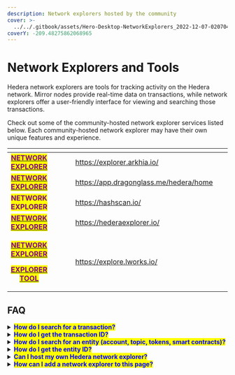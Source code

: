 ```yaml
---
description: Network explorers hosted by the community
cover: >-
  ../../.gitbook/assets/Hero-Desktop-NetworkExplorers_2022-12-07-020704_ehza%20(1).webp
coverY: -209.48275862068965
---
```


# Network Explorers and Tools

Hedera network explorers are tools for tracking activity on the Hedera network. Mirror nodes provide real-time data on transactions, while network explorers offer a user-friendly interface for viewing and searching those transactions.

Check out some of the community-hosted network explorer services listed below. Each community-hosted network explorer may have their own unique features and experience.

<table data-view="cards"><thead><tr><th align="center"></th><th data-hidden></th><th data-hidden></th><th data-hidden data-card-cover data-type="files"></th><th data-hidden data-card-target data-type="content-ref"></th><th data-hidden></th><th data-hidden></th></tr></thead><tbody><tr><td align="center"><a href="https://explorer.arkhia.io/#/mainnet/dashboard"><mark style="color:purple;"><strong>NETWORK EXPLORER</strong></mark></a></td><td></td><td></td><td></td><td><a href="https://explorer.arkhia.io/">https://explorer.arkhia.io/</a></td><td></td><td></td></tr><tr><td align="center"><a href="https://app.dragonglass.me/hedera/home"><mark style="color:purple;"><strong>NETWORK EXPLORER</strong></mark></a></td><td></td><td></td><td></td><td><a href="https://app.dragonglass.me/hedera/home">https://app.dragonglass.me/hedera/home</a></td><td></td><td></td></tr><tr><td align="center"><mark style="color:purple;"><strong>NETWORK EXPLORER</strong></mark></td><td></td><td></td><td></td><td><a href="https://hashscan.io/">https://hashscan.io/</a></td><td></td><td></td></tr><tr><td align="center"><a href="https://hederaexplorer.io/"><mark style="color:purple;"><strong>NETWORK EXPLORER</strong></mark></a></td><td></td><td></td><td></td><td><a href="https://hederaexplorer.io/">https://hederaexplorer.io/</a></td><td></td><td></td></tr><tr><td align="center"><p><a href="https://explore.lworks.io/"><mark style="color:purple;"><strong>NETWORK EXPLORER</strong></mark></a></p><p><a href="https://www.lworks.io/"><mark style="color:purple;"><strong>EXPLORER TOOL</strong></mark></a></p></td><td></td><td></td><td></td><td><a href="https://explore.lworks.io/">https://explore.lworks.io/</a></td><td></td><td></td></tr></tbody></table>

## FAQ

<details>

<summary><mark style="color:blue;"><strong>How do I search for a transaction?</strong></mark></summary>

To search for a specific transaction, you can use the unique transaction ID.

The transaction ID should look something like this: `0.0.48750443@1671560120.085845879`

</details>

<details>

<summary><mark style="color:blue;"><strong>How do I get the transaction ID?</strong></mark></summary>

The transaction ID can be automatically generated by the SDK, manually created and associated with a transaction, or obtained from the receipt or record after the transaction has been processed. It serves as a unique identifier for the transaction and can be used to search for and view its details.

</details>

<details>

<summary><mark style="color:blue;"><strong>How do I search for an entity (account, topic, tokens, smart contracts)?</strong></mark></summary>

You can search by the unique ID of the entity you are looking for. The entity ID format is `0.0.entityNumber`.

For example, `0.0.2` is an account ID and you search for that account using that ID.

</details>

<details>

<summary><mark style="color:blue;"><strong>How do I get the entity ID?</strong></mark></summary>

Entity IDs are returned in the receipt of the transaction that created them. Entities include accounts, topics, smart contracts, schedules, and tokens.\
\
For example, if you create a new account using the `AccountCreateTransaction` in the SDK, you can get the new account ID from the transaction receipt.

</details>

<details>

<summary><mark style="color:blue;"><strong>Can I host my own Hedera network explorer?</strong></mark></summary>

Yes, you can! You can create your own custom Hedera network explorer using the [Mirror Node REST APIs](../sdks-and-apis/rest-api.md) or take a look at the [Hedera Mirror Node Explorer](https://github.com/hashgraph/hedera-mirror-node-explorer) open-source project.

</details>

<details>

<summary><mark style="color:blue;"><strong>How can I add a network explorer to this page?</strong></mark></summary>

To add a network explorer to this page, refer to the [contributing guide](../support-and-community/contributing-guide.md) and open an issue in the `hedera-docs` [repository](https://github.com/hashgraph/hedera-docs). Please include the following information within the issue:

* Network explorer name
* Link to network explorer
* High-resolution logo

</details>
